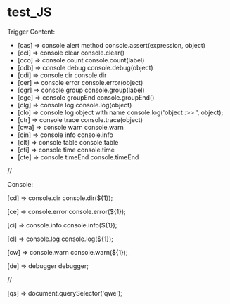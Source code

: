 # test_JS

Trigger Content:

- [cas] => console alert method console.assert(expression, object)
- [ccl] => console clear console.clear()
- [cco] => console count console.count(label)
- [cdb] => console debug console.debug(object)
- [cdi] => console dir console.dir
- [cer] => console error console.error(object)
- [cgr] => console group console.group(label)
- [cge] => console groupEnd console.groupEnd()
- [clg] => console log console.log(object)
- [clo] => console log object with name console.log('object :>> ', object);
- [ctr] => console trace console.trace(object)
- [cwa] => console warn console.warn
- [cin] => console info console.info
- [clt] => console table console.table
- [cti] => console time console.time
- [cte] => console timeEnd console.timeEnd

//

Console:

[cd] => console.dir console.dir(${1});

[ce] => console.error console.error(${1});

[ci] => console.info console.info(${1});

[cl] => console.log console.log(${1});

[cw] => console.warn console.warn(${1});

[de] => debugger debugger;

//

[qs] => document.querySelector('qwe');
